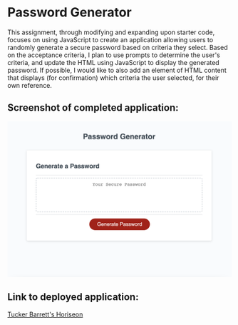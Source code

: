 # Password Generator

This assignment, through modifying and expanding upon starter code, focuses on using JavaScript to create an application allowing users to randomly generate a secure password based on criteria they select. Based on the acceptance criteria, I plan to use prompts to determine the user's criteria, and update the HTML using JavaScript to display the generated password. If possible, I would like to also add an element of HTML content that displays (for confirmation) which criteria the user selected, for their own reference. 

## Screenshot of completed application:
![Screenshot of Tucker's completed Password Generator](images/finished-password-generator.png "Tucker's completed Password Generator")

## Link to deployed application:
[Tucker Barrett's Horiseon](http://grinninbarrett.github.io/password-generator "Tucker's deployed password generator application")